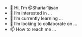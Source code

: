 - 👋 Hi, I’m @Shariar1jisan
- 👀 I’m interested in ...
- 🌱 I’m currently learning ...
- 💞️ I’m looking to collaborate on ...
- 📫 How to reach me ...

<!---
Shariar1jisan/Shariar1jisan is a ✨ special ✨ repository because its `README.md` (this file) appears on your GitHub profile.
You can click the Preview link to take a look at your changes.
--->
